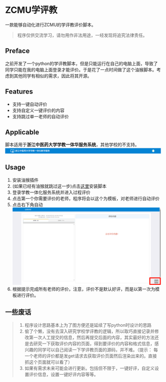 # ZCMU学评教

一款能够自动化进行ZCMU的学评教评价脚本。
> 程序仅供交流学习，请勿用作非法用途，一经发现将追究法律责任。

## Preface

之前开发了一个python的学评教脚本，但是只能运行在自己的电脑上面，导致了同学只能在我的电脑上面登录才能评价。于是花了一点时间做了这个油猴脚本。考虑到其他同学有相似的需求，因此将其开源。

## Features

- 支持一键自动评价
- 支持自定义一键评价的内容
- 支持跳过单一老师的自动评价


## Applicable

脚本适用于**浙江中医药大学学教一体华服务系统**，其他学校的不支持。
![image-20231212171854091](./image/image-20231212171854091.png)

## Usage

1. 安装油猴插件
2. (如果已经有油猴就跳过这一步)点击[这里](https://greasyfork.org/zh-CN/scripts/427391-xcmu%E5%AD%A6%E8%AF%84%E6%95%99)安装脚本
3. 登录学教一体化服务系统并进入过程评价
4. 点击第一个你需要评价的老师，程序将会以这个为模板，对老师进行自动评价
5. 点击右下角自动![image-20231212174231336](./image/image-20231212174231336.png)
6. 根据提示完成所有老师的评价，注意，评价不是默认好评，而是以第一次为模板进行评价。

## 一些废话

> 1. 程序设计思路基本上为了图方便还是延续了写python时设计的思路
> 2. 偷了个懒，没有去深入研究学校学评教的逻辑，所以取巧直接记录并修改第一次人工提交的信息，然后再提交后面的内容，其实最好的方法还是去研究一下获取评价内容的页面，得到要评价的内容和格式信息，感兴趣的同学可以自己阅读一下学评教页面的源码，并不难。（提示： 每一个老师的评价都是发get请求去获取评价页面然后渲染出来的。直接抓这个页面就可以看了）
> 3. 如果有需求未来可能会进行更新。包括但不限于，一键好评，自定义设置评价信息，设置一键好评内容等等。